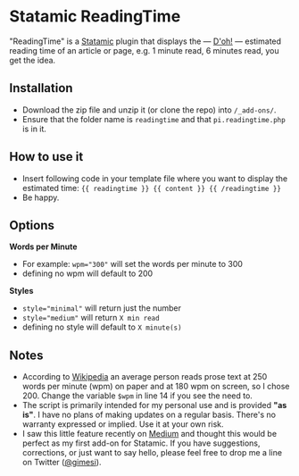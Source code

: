 # Statamic ReadingTime
"ReadingTime" is a [Statamic](http://www.statamic.com) plugin that displays the — [D'oh!](http://www.youtube.com/watch?v=g6GuEswXOXo) — estimated reading time of an article or page, e.g. 1 minute read, 6 minutes read, you get the idea.

## Installation
- Download the zip file and unzip it (or clone the repo) into	`/_add-ons/`.
- Ensure that the folder name is `readingtime` and that `pi.readingtime.php` is in it.

## How to use it
- Insert following code in your template file where you want to display the estimated time:
`{{ readingtime }} {{ content }} {{ /readingtime }}`
- Be happy.

## Options

**Words per Minute**
- For example: `wpm="300"` will set the words per minute to 300
- defining no wpm will default to 200

**Styles**
- `style="minimal"` will return just the number
- `style="medium"` will return `X min read`
- defining no style will default to `X minute(s)`

## Notes
- According to [Wikipedia](http://en.wikipedia.org/wiki/Words_per_minute) an average person reads prose text at 250 words per minute (wpm) on paper and at 180 wpm on screen, so I chose 200. Change the variable `$wpm` in line 14 if you see the need to.
- The script is primarily intended for my personal use and is provided **"as is"**. I have no plans of making updates on a regular basis. There's no warranty expressed or implied. Use it at your own risk.
- I saw this little feature recently on [Medium](http://www.medium.com) and thought this would be perfect as my first add-on for Statamic. If you have suggestions, corrections, or just want to say hello, please feel free to drop me a line on Twitter ([@gimesi](http://twitter.com/gimesi)).